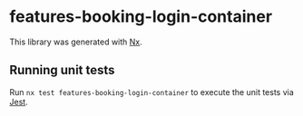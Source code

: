 # features-booking-login-container

This library was generated with [Nx](https://nx.dev).

## Running unit tests

Run `nx test features-booking-login-container` to execute the unit tests via [Jest](https://jestjs.io).

